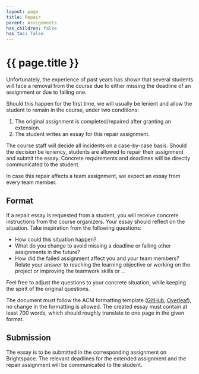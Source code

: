 ```yaml
---
layout: page
title: Repair
parent: Assignments
has_children: false
has_toc: false
---
```


# {{ page.title }}

Unfortunately, the experience of past years has shown that several students will face a removal from the course due to either missing the deadline of an assignment or due to failing one.

Should this happen for the first time, we will usually be lenient and allow the student to remain in the course, under two conditions:

1. The original assignment is completed/repaired after granting an extension.
2. The student writes an essay for this repair assignment.

The course staff will decide all incidents on a case-by-case basis.
Should the decision be leniency, students are allowed to repair their assignment and submit the essay.
Concrete requirements and deadlines will be directly communicated to the student.

In case this repair affects a team assignment, we expect an essay from every team member.

## Format

If a repair essay is requested from a student, you will receive concrete instructions from the course organizers.
Your essay should reflect on the situation.
Take inspiration from the following questions:

- How could this situation happen?
- What do you change to avoid missing a deadline or failing other assignments in the future?
- How did the failed assignment affect you and your team members? Relate your answer to reaching the learning objective or working on the project or improving the teamwork skills or ...

Feel free to adjust the questions to your concrete situation, while keeping the spirit of the original questions.

The document must follow the ACM formatting template ([GitHub](https://github.com/proksch/template-report), [Overleaf](https://www.overleaf.com/read/zsdrgrzgncnb)), no change in the formatting is allowed.
The created essay must contain at least 700 words, which should roughly translate to one page in the given format.

## Submission

The essay is to be submitted in the corresponding assignment on Brightspace.
The relevant deadlines for the extended assignment and the repair assignment will be communicated to the student.
